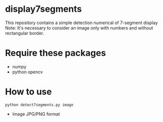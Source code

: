 # display7segments
This repository contains a simple detection numerical of 7-segment display
Note: It's necessary to consider an image only with numbers and without rectangular border.

# Require these packages
- numpy
- python opencv

# How to use
```
python detect7segments.py image
```
- Image JPG/PNG format
